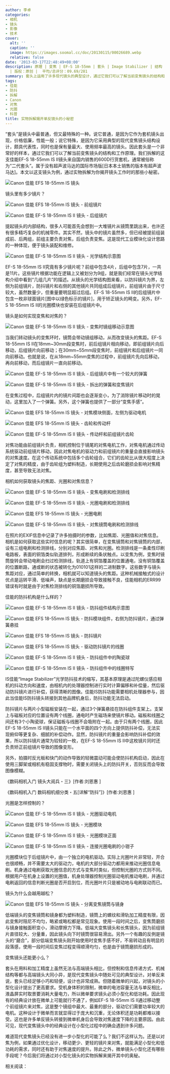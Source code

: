 ```yaml
---
author: 李卓
categories:
- 相机
- 镜头
- 影像
- 技术
cover:
  alt: ''
  caption: ''
  image: https://images.soomal.cc/doc/20130115/00026689.webp
  relative: false
date: '2013-03-17T22:48:49+08:00'
description: 原理 | 变焦 | EF-S 18-55mm | 套头 | Image Stabilizer | 结构 | IS | 源自：www.soomal.com
  | 版权：原创 |  平均/总评分：09.69/281
summary: 套头上运用了许多现代镜头的典型设计，通过它我们可以了解当前变焦镜头的结构和工作原理。我们拆解的这支佳能EF-S 18-55mm IS Ⅱ镜头来自国内销售的600D行货套机，通常被俗称为“二代套头”，属于没有超声波马达的国际市场版……
tags:
- 佳能
- 防抖
- 拆解
- Canon
- 对焦
- 光圈
- 科普
title: 实物拆解揭开单反镜头的小秘密
---
```


“套头”是镜头中最普通，但又最特殊的一种。说它普通，是因为它作为套机镜头出现，价格低廉，性能一般；说它特殊，是因为它采用典型的现代变焦镜头结构设计，颇具代表性，同时也是保有量最大、使用频率最高的镜头。因此套头是一个非常好的样本，通过它我们可以了解当前变焦镜头的结构和工作原理。我们拆解的这支佳能EF-S 18-55mm IS Ⅱ镜头来自国内销售的600D行货套机，通常被俗称为“二代套头”。属于没有超声波马达的国际市场版[日本本土销售的版本有超声波马达]。本文以这支镜头为例，通过实物拆解为你揭开镜头工作时的那些小秘密。



![Canon 佳能 EFS 18-55mm IS 镜头](https://images.soomal.cc/doc/20130114/00026659.webp)



镜头里有多少镜片？



![Canon 佳能 EFS 18-55mm IS 镜头 - 前组镜片](https://images.soomal.cc/doc/20130115/00026678.webp)



![Canon 佳能 EF-S 18-55mm IS Ⅱ 镜头 - 后组镜片](https://images.soomal.cc/doc/20130317/00028635.webp)



提起镜头的内部结构，很多人可能首先会想到一大堆镜片从镜筒里跳出来，也许还有很多精巧复杂的机械零件。其实不然，镜头中的镜片虽然多，但已经被提前组装成前、后两组，前组主要负责对焦，后组负责变焦。这是现代工业模块化设计思路的一种体现，便于镜头装配和维修。



![Canon 佳能 EF-S 18-55mm IS Ⅱ 镜头 - 光学结构示意图](https://images.soomal.cc/doc/20130317/00028633.webp)



EF-S 18-55mm IS Ⅱ究竟有多少镜片呢？前组中包含4片，后组中包含7片，一共是11片。这些镜片根据功能在逻辑上又被划分为9组，就是我们经常在镜头光学结构介绍中看到“几组几片”的描述。从镜头的光学结构图来看，以防抖镜片为界，左侧为前组镜片，防抖镜片和右侧的其他镜片共同组成后组镜片。前组镜片由于尺寸较大，虽然数量少，但重量要明显超过后组。EF-S 18-55mm IS Ⅱ的后组镜片中包含一枚非球面镜片[图中以绿色标示的镜片]，用于矫正镜头的畸变。另外，EF-S 18-55mm IS Ⅱ的光圈模块也安装在后组镜片中。



镜头是如何实现变焦和对焦的？



![Canon 佳能 EF-S 18-55mm IS Ⅱ 镜头 - 变焦时镜组移动示意图](https://images.soomal.cc/doc/20130317/00028636.webp)



当我们转动镜头的变焦环时，镜筒会带动镜组移动，从而改变镜头的焦距。EF-S 18-55mm IS Ⅱ在18mm~30mm段变焦时，前后组镜片相向移动，即前组镜片向后移动，后组镜片向前移动；在30mm~55mm段变焦时，前组镜片和后组镜片一同向前移动。也就是说，在从18mm~55mm变焦的过程中，前组镜片先向后移动，再向前移动，而后组镜片一直向前移动。



![Canon 佳能 EF-S 18-55mm IS Ⅱ 镜头 - 后组镜片中有一个较大的弹簧](https://images.soomal.cc/doc/20130317/00028640.webp)



![Canon 佳能 EF-S 18-55mm IS Ⅱ 镜头 - 拆出的弹簧和变焦镜片](https://images.soomal.cc/doc/20130317/00028641.webp)



在变焦过程中，后组镜片内的镜片间距也会逐渐变小，为了消除镜片移动时的晃动，这里加入了一个弹簧。另外，这个弹簧也提供了一部分“变焦手感”。



![Canon 佳能 EFS 18-55mm IS 镜头 - 对焦模块侧面，左侧为驱动电机](https://images.soomal.cc/doc/20130115/00026666.webp)



![Canon 佳能 EFS 18-55mm IS 镜头 - 齿轮和传动杆](https://images.soomal.cc/doc/20130115/00026667.webp)



![Canon 佳能 EF-S 18-55mm IS Ⅱ 镜头 - 传动杆和前组镜片齿轮](https://images.soomal.cc/doc/20130317/00028637.webp)



对焦功能由前组镜片负责，相机控制位于镜尾的对焦电机工作，对焦电机通过传动系统驱动前组镜片移动，因此对焦电机的驱动力和前组镜片的重量会直接影响镜头的对焦速度。在这个传动系统中包括多个齿轮组合，它们的齿轮比从很大程度上决定了对焦的精度，由于齿轮组为塑料制造，长期使用之后齿轮磨损会影响对焦精度，甚至导致无法对焦。



相机如何获取镜头的焦距、光圈和对焦信息？



![Canon 佳能 EF-S 18-55mm IS Ⅱ 镜头 - 变焦电刷和检测排线](https://images.soomal.cc/doc/20130317/00028642.webp)



![Canon 佳能 EF-S 18-55mm IS Ⅱ 镜头 - 光圈电刷和检测排线](https://images.soomal.cc/doc/20130317/00028638.webp)



![Canon 佳能 EFS 18-55mm IS 镜头 - 光圈电刷](https://images.soomal.cc/doc/20130115/00026673.webp)



![Canon 佳能 EF-S 18-55mm IS Ⅱ 镜头 - 对焦镜筒电刷和检测排线](https://images.soomal.cc/doc/20130317/00028639.webp)



在照片的EXIF信息中记录了许多拍摄时的参数，比如焦距、光圈值和对焦信息。相机是如何获取这些实时信息的呢？其实很简单，在变焦镜筒和对焦镜筒的内部，设有三组电刷和检测排线，分别对应焦距、对焦和光圈。检测排线是一条柔性印刷电路板，表面的铜箔类似轨道排列，形成断续的条状触点。以变焦为例，变焦时镜筒旋转会带动电刷会扫过检测排线，轨道上有铜箔覆盖的位置通电，没有铜箔覆盖的位置断路，通或断的状态被转化为010101这样的二进制数字。这些数字与镜头焦距对应，通过简单的转换，相机就可以知道镜头的焦距。这种机械接触式的设计优点是运转平滑、低噪声，缺点是长期磨损会导致接触不良，佳能相机的ERR99错误有时就是由于对焦检测排线的铜箔磨损所导致。



佳能的防抖机构是什么样的？



![Canon 佳能 EF-S 18-55mm IS Ⅱ 镜头 - 防抖组件结构示意图](https://images.soomal.cc/doc/20130317/00028634.webp)



![Canon 佳能 EFS 18-55mm IS 镜头 - 防抖模块组件，右侧为防抖镜片，通过弹簧悬挂](https://images.soomal.cc/doc/20130115/00026685.webp)



![Canon 佳能 EFS 18-55mm IS 镜头 - 防抖镜片](https://images.soomal.cc/doc/20130115/00026686.webp)



![Canon 佳能 EFS 18-55mm IS 镜头 - 驱动防抖镜片的线圈](https://images.soomal.cc/doc/20130115/00026687.webp)



![Canon 佳能 EF-S 18-55mm IS Ⅱ 镜头 - 防抖组件中的陶瓷球](https://images.soomal.cc/doc/20130317/00028643.webp)



![Canon 佳能 EF-S 18-55mm IS Ⅱ 镜头 - 防抖组件中的线圈特写](https://images.soomal.cc/doc/20130317/00028644.webp)



IS佳能“Image Stabilizer”光学防抖技术的缩写，其基本原理是通过陀螺仪感应相机的抖动方向和速度，由相机内的处理器控制进行实时计算偏移和补偿量，然后驱动防抖镜片进行补偿，获得清晰的图像。佳能IS防抖功能需要相机处理器参与，因此当佳能IS防抖镜头转接到其他品牌机身后，防抖功能无法启动。



防抖镜片与两片小型磁板安装在一起，通过3个弹簧悬挂在防抖组件支架上。支架上与磁板对应的位置设有两个线圈，通电时产生磁场来使镜片移动。磁板和线圈之间还有3个小陶瓷球，保证磁板与线圈不会吸附在一起。由于只有两个线圈，因此EF-S 18-55mm IS Ⅱ镜头只能在一个水平面的四个方向上提供防抖补偿，无法实现俯仰等更复杂、细腻的补偿动作。显然，防抖镜片的重量会影响防抖补偿的效果，所以防抖镜片通常为较轻的一枚，在EF-S 18-55mm IS Ⅱ中这枚镜片同时还负责矫正前组镜片导致的图像变形。



另外，拍摄时反光板和快门的动作导致的轻微震动可能会使防抖机构启动，因此在使用三脚架或相机有稳固支撑物时，需要关闭镜头上的防抖开关，否则反而会导致图像模糊。



《数码相机入门 镜头大阅兵・三》[作者:刘恩惠 ]

《数码相机入门 数码相机细分类・五[详解“防抖”]》[作者:刘恩惠 ]



光圈是怎样控制的？



![Canon 佳能 EF-S 18-55mm IS Ⅱ 镜头 - 光圈驱动电机](https://images.soomal.cc/doc/20130317/00028646.webp)



![Canon 佳能 EFS 18-55mm IS 镜头 - 光圈模块](https://images.soomal.cc/doc/20130115/00026683.webp)



![Canon 佳能 EF-S 18-55mm IS Ⅱ 镜头 - 光圈模块正面](https://images.soomal.cc/doc/20130317/00028645.webp)



![Canon 佳能 EF-S 18-55mm IS Ⅱ 镜头 - 连接光圈电刷的小钳子](https://images.soomal.cc/doc/20130317/00028647.webp)



光圈模块位于后组镜片中，由一个独立的电机驱动。实际上光圈叶片非常轻，开合也很顺畅，并不需要太大的驱动力，电机的大部分驱动力都用来推动光圈信息电刷。机身通过电刷获取光圈信息的方式与变焦时类似，但控制光圈的方式则不同。根据用户在机身上设置的光圈值，机身处理器控制光圈驱动电机推动电刷，并通过电刷返回的信息判断光圈是否开启到位，而光圈叶片只是被动地与电刷联动而已。



镜头为什么会越用越松？



![Canon 佳能 EFS 18-55mm IS 镜头 - 分离变焦镜筒与镜身](https://images.soomal.cc/doc/20130115/00026674.webp)



低端镜头的变焦镜筒和镜身都为塑料制造，镜筒上的螺纹和滑轨加工精度有限，因此变焦时阻尼不均匀，略紧或略松都是常见现象。使用一段时间之后，变焦筒磨损与镜身接触面积变小，滑动摩擦力下降。低端大变焦镜头和长焦镜头，因为前组镜片直径较大、分量重，因此镜头向下时镜筒很容易滑出。另外一个有趣的反例是镜头的“磨合”，部分低端变焦镜头刚开始使用时变焦手感不好，不易转动且有明显的段落感，使用一段时间后变焦过程变得顺滑均匀，也是由于镜筒磨损形成的。



变焦镜头还能更小么？



套头在用料和加工精度上虽然无法与高端镜头相比，但控制和信息传递方式、机械结构等都与高端镜头大同小异，是现代变焦镜头中随处可见的典型设计。对单反来说，套头已经足够小巧和轻便，设计也非常成熟。但随着微单的兴起，对镜头的小型化设计提出了更高要求。受机身体积的限制，微单的电池容量无法与单反相比，液晶屏实时取景要消耗大量电力，所以微单要求镜头必须小型化和低功耗。因此现有的经典设计放在微单上可能就行不通了，例如EF-S 18-55mm IS Ⅱ通过移动整个前组镜片来对焦，这是整个镜组中最大、最重的部分，驱动它们需要功率较大的电机。这种设计于微单而言就显得过于庞大和沉重，无论体积还是功耗都难以接受。这也是许多单反镜头转接到微单机身后会导致对焦速度下降的主要原因。由此可见，现代变焦镜头中的经典设计在小型化过程中的确会遇到许多问题。



难道现代变焦镜头已经没有进一步小型化的可能了么？我们不这样认为。还是以对焦为例，如果通过优化设计，移动更少、更轻的镜片来对焦，就能满足小型化和低功耗的需求，同时还有助于对焦速度的提升。除此之外，微单镜头小型化还有哪些手段呢？今后我们将通过对小型化镜头的实物拆解来揭开其中的奥秘。





相关阅读：
